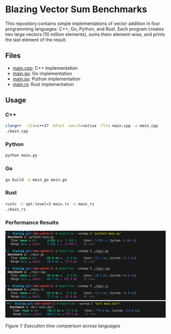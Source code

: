 # Blazing Vector Sum Benchmarks

This repository contains simple implementations of vector addition in four programming languages: C++, Go, Python, and Rust. Each program creates two large vectors (10 million elements), sums them element-wise, and prints the last element of the result.

## Files

- [main.cpp](main.cpp): C++ implementation
- [main.go](main.go): Go implementation
- [main.py](main.py): Python implementation
- [main.rs](main.rs): Rust implementation

## Usage

### C++

```sh
clang++  -std=c++17 -Ofast -march=native -flto main.cpp -o main_cpp
./main_cpp
```

### Python

```sh
python main.py
```

### Go

```sh
go build -o main_go main.go
```

### Rust

```sh
rustc -C opt-level=3 main.rs -o main_rs
./main_rs
```

### Performance Results

![Blazing Vector Sum Benchmark Results](./images/result.png)
![Blazing Vector Sum Benchmark Results](./images/result2.png)

*Figure 1: Execution time comparison across languages*